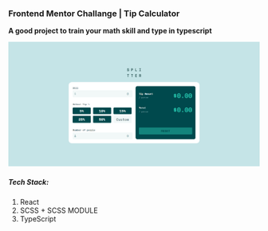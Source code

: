 ### Frontend Mentor Challange | Tip Calculator

**A good project to train your math skill and type in typescript**

![Screenshot from website.](./src/images/for-github.png)

##### Tech Stack:

1. React
2. SCSS + SCSS MODULE
3. TypeScript
